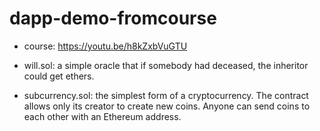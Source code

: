 # dapp-demo-fromcourse

- course: https://youtu.be/h8kZxbVuGTU

- will.sol: a simple oracle that if somebody had deceased, the inheritor could get ethers.
- subcurrency.sol: the simplest form of a cryptocurrency. The contract allows only its creator to create new coins. Anyone can send coins to each other with an Ethereum address.
